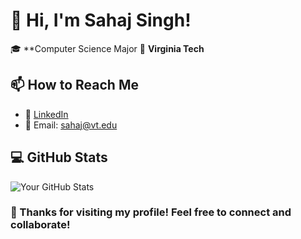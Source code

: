 # 👋 Hi, I'm Sahaj Singh!

🎓 **Computer Science Major 
📍 **Virginia Tech**  


## 📫 How to Reach Me
- 💼 [LinkedIn](https://www.linkedin.com/Sahajs04)  
- 📧 Email: sahaj@vt.edu


## 💻 GitHub Stats
![Your GitHub Stats](https://github-readme-stats.vercel.app/api?username=yourgithubusername&show_icons=true&theme=radical)

### 🌟 Thanks for visiting my profile! Feel free to connect and collaborate!
